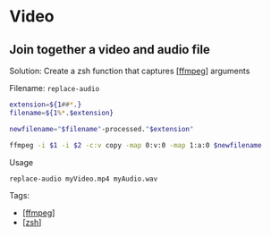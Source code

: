 # Video

## Join together a video and audio file

Solution: Create a zsh function that captures [[ffmpeg]] arguments

Filename: `replace-audio`

```bash
extension=${1##*.}
filename=${1%*.$extension}

newfilename="$filename"-processed."$extension"

ffmpeg -i $1 -i $2 -c:v copy -map 0:v:0 -map 1:a:0 $newfilename
```

Usage
```
replace-audio myVideo.mp4 myAudio.wav
```

Tags: 
- [[ffmpeg]]
- [[zsh]]

[//begin]: # "Autogenerated link references for markdown compatibility"
[ffmpeg]: _site/ffmpeg "Ffmpeg"
[zsh]: zsh "Zsh"
[//end]: # "Autogenerated link references"
